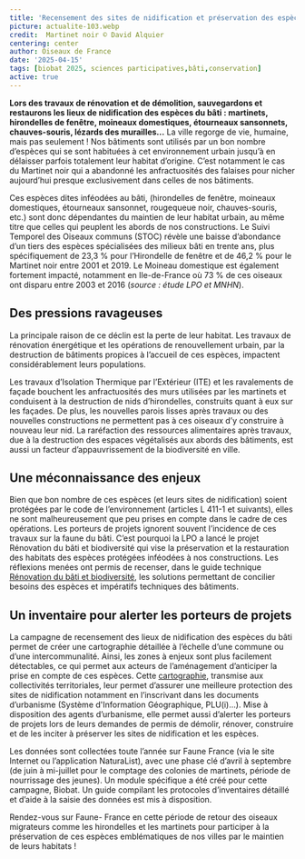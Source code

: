 ```yaml
---
title: 'Recensement des sites de nidification et préservation des espèces du milieu bâti'
picture: actualite-103.webp
credit:  Martinet noir © David Alquier 
centering: center
author: Oiseaux de France
date: '2025-04-15'
tags: [biobat 2025, sciences participatives,bâti,conservation]
active: true
---
```


**Lors des travaux de rénovation et de démolition, sauvegardons et restaurons les lieux de nidification des espèces du bâti : martinets, hirondelles de fenêtre, moineaux domestiques, étourneaux sansonnets, chauves-souris, lézards des murailles…**
La ville regorge de vie, humaine, mais pas seulement ! Nos bâtiments sont utilisés par un bon nombre d’espèces qui se sont habituées à cet environnement urbain jusqu’à en délaisser parfois totalement leur habitat d’origine. C’est notamment le cas du Martinet noir qui a abandonné les anfractuosités des falaises pour nicher aujourd’hui presque exclusivement dans celles de nos bâtiments. 

Ces espèces dites inféodées au bâti, (hirondelles de fenêtre, moineaux domestiques, étourneaux sansonnet, rougequeue noir, chauves-souris, etc.) sont donc dépendantes du maintien de leur habitat urbain, au même titre que celles qui peuplent les abords de nos constructions.
Le Suivi Temporel des Oiseaux communs (STOC) révèle une baisse d’abondance d’un tiers des espèces spécialisées des milieux bâti en trente ans, plus spécifiquement de 23,3 % pour l’Hirondelle de fenêtre et de 46,2 % pour le Martinet noir entre 2001 et 2019. Le Moineau domestique est également fortement impacté, notamment en Ile-de-France où 73 % de ces oiseaux ont disparu entre 2003 et 2016 (*source : étude LPO et MNHN*).

## Des pressions ravageuses

La principale raison de ce déclin est la perte de leur habitat. Les travaux de rénovation énergétique et les opérations de renouvellement urbain, par la destruction de bâtiments propices à l’accueil de ces espèces, impactent considérablement leurs populations.

Les travaux d’Isolation Thermique par l’Extérieur (ITE) et les ravalements de façade bouchent les anfractuosités des murs utilisées par les martinets et conduisent à la destruction de nids d’hirondelles, construits quant à eux sur les façades. De plus, les nouvelles parois lisses après travaux ou des nouvelles constructions ne permettent pas à ces oiseaux d’y construire à nouveau leur nid. La raréfaction des ressources alimentaires après travaux, due à la destruction des espaces végétalisés aux abords des bâtiments, est aussi un facteur d’appauvrissement de la biodiversité en ville.

## Une méconnaissance des enjeux

Bien que bon nombre de ces espèces (et leurs sites de nidification) soient protégées par le code de l’environnement (articles L 411-1 et suivants), elles ne sont malheureusement que peu prises en compte dans le cadre de ces opérations. 
Les porteurs de projets ignorent souvent l’incidence de ces travaux sur la faune du bâti. C’est pourquoi la LPO a lancé le projet Rénovation du bâti et biodiversité qui vise la préservation et la restauration des habitats des espèces protégées inféodées à nos constructions.
Les réflexions menées ont permis de recenser, dans le guide technique [Rénovation du bâti et biodiversité](https://www.lpo.fr/la-lpo-en-actions/mobilisation-citoyenne/nature-en-ville/renovation-du-bati-et-biodiversite/renovation-du-bati-et-biodiversite-le-guide-technique), les solutions permettant de concilier besoins des espèces et impératifs techniques des bâtiments. 

## Un inventaire pour alerter les porteurs de projets

La campagne de recensement des lieux de nidification des espèces du bâti permet de créer une cartographie détaillée à l’échelle d’une commune ou d’une intercommunalité. Ainsi, les zones à enjeux sont plus facilement détectables, ce qui permet aux acteurs de l’aménagement d’anticiper la prise en compte de ces espèces.
Cette [cartographie](https://www.lpo.fr/la-lpo-en-actions/mobilisation-citoyenne/nature-en-ville/renovation-du-bati-et-biodiversite/cartographie), transmise aux collectivités territoriales, leur permet d’assurer une meilleure protection des sites de nidification notamment en l’inscrivant dans les documents d’urbanisme (Système d'Information Géographique, PLU(i)…). Mise à disposition des agents d’urbanisme, elle permet aussi d’alerter les porteurs de projets lors de leurs demandes de permis de démolir, rénover, construire et de les inciter à préserver les sites de nidification et les espèces.

Les données sont collectées toute l’année sur Faune France (via le site Internet ou l’application NaturaList), avec une phase clé d’avril à septembre (de juin à mi-juillet pour le comptage des colonies de martinets, période de nourrissage des jeunes). Un module spécifique a été créé pour cette campagne, Biobat. Un guide compilant les protocoles d’inventaires détaillé et d’aide à la saisie des données est mis à disposition.

Rendez-vous sur Faune- France en cette période de retour des oiseaux migrateurs comme les hirondelles et les martinets pour participer à la préservation de ces espèces emblématiques de nos villes par le maintien de leurs habitats !

